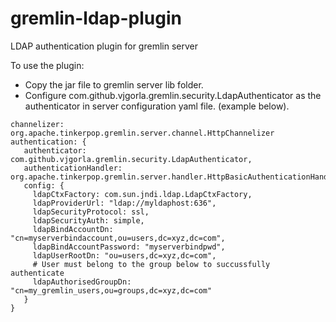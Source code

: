 # gremlin-ldap-plugin
LDAP authentication plugin for gremlin server

To use the plugin:
- Copy the jar file to gremlin server lib folder.
- Configure com.github.vjgorla.gremlin.security.LdapAuthenticator as the authenticator in server configuration yaml file. (example below). 

```
channelizer: org.apache.tinkerpop.gremlin.server.channel.HttpChannelizer
authentication: {
   authenticator: com.github.vjgorla.gremlin.security.LdapAuthenticator,
   authenticationHandler: org.apache.tinkerpop.gremlin.server.handler.HttpBasicAuthenticationHandler,
   config: {
     ldapCtxFactory: com.sun.jndi.ldap.LdapCtxFactory,
     ldapProviderUrl: "ldap://myldaphost:636",
     ldapSecurityProtocol: ssl,
     ldapSecurityAuth: simple,
     ldapBindAccountDn: "cn=myserverbindaccount,ou=users,dc=xyz,dc=com",
     ldapBindAccountPassword: "myserverbindpwd",
     ldapUserRootDn: "ou=users,dc=xyz,dc=com",
     # User must belong to the group below to succussfully authenticate
     ldapAuthorisedGroupDn: "cn=my_gremlin_users,ou=groups,dc=xyz,dc=com"
   }
}

```
